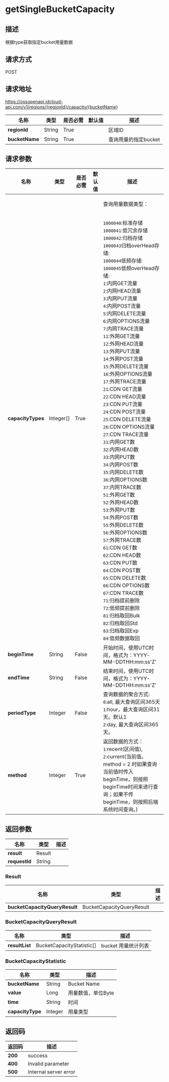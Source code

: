 # getSingleBucketCapacity


## 描述
根据type获取指定bucket用量数据

## 请求方式
POST

## 请求地址
https://ossopenapi.jdcloud-api.com/v1/regions/{regionId}/capacity/{bucketName}

|名称|类型|是否必需|默认值|描述|
|---|---|---|---|---|
|**regionId**|String|True| |区域ID|
|**bucketName**|String|True| |查询用量的指定bucket|

## 请求参数
|名称|类型|是否必需|默认值|描述|
|---|---|---|---|---|
|**capacityTypes**|Integer[]|True| |<p>查询用量数据类型：</p><br><code>1000040</code>:标准存储<br><code>1000041</code>:低冗余存储<br><code>1000042</code>:归档存储<br><code>1000043</code>归档overHead存储:<br><code>1000044</code>低频存储:<br><code>1000045</code>低频overHead存储:<br><code>1</code>:内网GET流量<br><code>2</code>:内网HEAD流量<br><code>3</code>:内网PUT流量<br><code>4</code>:内网POST流量<br><code>5</code>:内网DELETE流量<br><code>6</code>:内网OPTIONS流量<br><code>7</code>:内网TRACE流量<br><code>11</code>:外网GET流量<br><code>12</code>:外网HEAD流量<br><code>13</code>:外网PUT流量<br><code>14</code>:外网POST流量<br><code>15</code>:外网DELETE流量<br><code>16</code>:外网OPTIONS流量<br><code>17</code>:外网TRACE流量<br><code>21</code>:CDN GET流量<br><code>22</code>:CDN HEAD流量<br><code>23</code>:CDN PUT流量<br><code>24</code>:CDN POST流量<br><code>25</code>:CDN DELETE流量<br><code>26</code>:CDN OPTIONS流量<br><code>27</code>:CDN TRACE流量<br><code>31</code>:内网GET数<br><code>32</code>:内网HEAD数<br><code>33</code>:内网PUT数<br><code>34</code>:内网POST数<br><code>35</code>:内网DELETE数<br><code>36</code>:内网OPTIONS数<br><code>37</code>:内网TRACE数<br><code>51</code>:外网GET数<br><code>52</code>:外网HEAD数<br><code>53</code>:外网PUT数<br><code>54</code>:外网POST数<br><code>55</code>:外网DELETE数<br><code>56</code>:外网OPTIONS数<br><code>57</code>:外网TRACE数<br><code>61</code>:CDN GET数<br><code>62</code>:CDN HEAD数<br><code>63</code>:CDN PUT数<br><code>64</code>:CDN POST数<br><code>65</code>:CDN DELETE数<br><code>66</code>:CDN OPTIONS数<br><code>67</code>:CDN TRACE数<br><code>71</code>:归档提前删除<br><code>72</code>:低频提前删除<br><code>81</code>:归档取回Bulk<br><code>82</code>:归档取回Std<br><code>83</code>:归档取回Exp<br><code>84</code>:低频数据取回<br>|
|**beginTime**|String|False| |开始时间，使用UTC时间，格式为：YYYY-MM-DDTHH:mm:ss'Z'|
|**endTime**|String|False| |结束时间，使用UTC时间，格式为：YYYY-MM-DDTHH:mm:ss'Z'|
|**periodType**|Integer|False| |查询数据的聚合方式:<br><code>0</code>:all, 最大查询区间365天 <br><code>1</code>:hour，最大查询区间31天。默认1<br><code>2</code>:day, 最大查询区间365天。|
|**method**|Integer|True| |返回数据的方式： <code>1</code>:recent(区间值), <code>2</code>:current(当前值。method = 2 时如果查询当前值时传入beginTime，则按照beginTime时间来进行查询；如果不传beginTime，则按照后端系统时间查询。)|


## 返回参数
|名称|类型|描述|
|---|---|---|
|**result**|Result| |
|**requestId**|String| |

### Result
|名称|类型|描述|
|---|---|---|
|**bucketCapacityQueryResult**|BucketCapacityQueryResult| |
### BucketCapacityQueryResult
|名称|类型|描述|
|---|---|---|
|**resultList**|BucketCapacityStatistic[]|bucket 用量统计列表|
### BucketCapacityStatistic
|名称|类型|描述|
|---|---|---|
|**bucketName**|String|Bucket Name|
|**value**|Long|用量数值，单位Byte|
|**time**|String|时间|
|**capacityType**|Integer|用量类型|

## 返回码
|返回码|描述|
|---|---|
|**200**|success|
|**400**|Invalid parameter|
|**500**|Internal server error|
